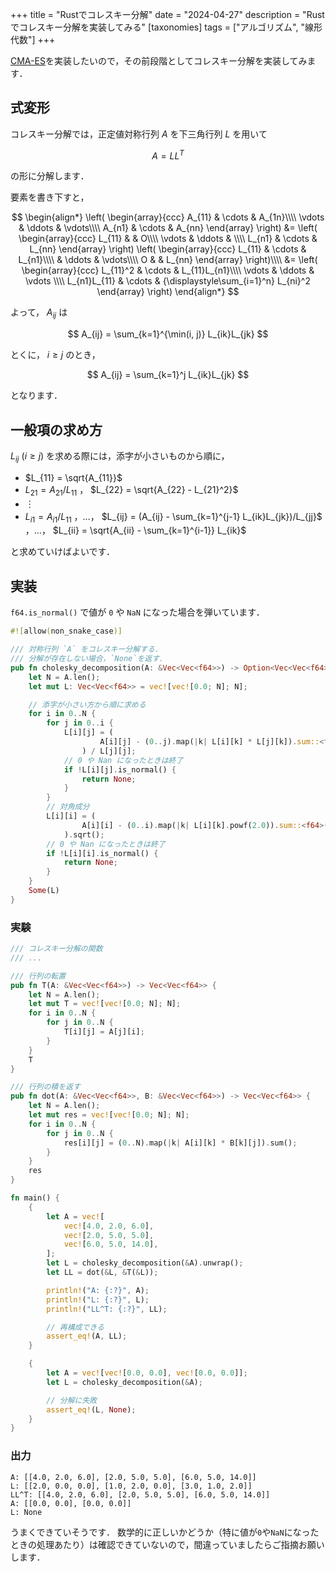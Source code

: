 +++
title = "Rustでコレスキー分解"
date = "2024-04-27"
description = "Rustでコレスキー分解を実装してみる"
[taxonomies]
tags = ["アルゴリズム", "線形代数"]
+++

[CMA-ES](https://ja.wikipedia.org/wiki/CMA-ES)を実装したいので，その前段階としてコレスキー分解を実装してみます．

## 式変形

コレスキー分解では，正定値対称行列 $A$ を下三角行列 $L$ を用いて

$$
A = LL^T
$$

の形に分解します．

要素を書き下すと，

$$
\begin{align*}
    \left(
    \begin{array}{ccc}
        A_{11} & \cdots & A_{1n}\\\\
        \vdots & \ddots & \vdots\\\\
        A_{n1} & \cdots & A_{nn}
    \end{array}
    \right)
    &=
    \left(
    \begin{array}{ccc}
        L_{11} & & O\\\\
        \vdots & \ddots & \\\\
        L_{n1} & \cdots & L_{nn}
    \end{array}
    \right)
    \left(
    \begin{array}{ccc}
        L_{11} & \cdots & L_{n1}\\\\
        & \ddots & \vdots\\\\
        O & & L_{nn}
    \end{array}
    \right)\\\\
    &=
    \left(
    \begin{array}{ccc}
        L_{11}^2 & \cdots & L_{11}L_{n1}\\\\
        \vdots & \ddots & \vdots \\\\
        L_{n1}L_{11} & \cdots & {\displaystyle\sum_{i=1}^n} L_{ni}^2
    \end{array}
    \right)
\end{align*}
$$

よって， $A_{ij}$ は

$$
A_{ij} = \sum_{k=1}^{\min(i, j)} L_{ik}L_{jk}
$$

とくに， $i \ge j$ のとき，

$$
A_{ij} = \sum_{k=1}^j L_{ik}L_{jk}
$$

となります．

## 一般項の求め方

$L_{ij} ~ (i \ge j)$ を求める際には，添字が小さいものから順に，

- $L_{11} = \sqrt{A_{11}}$
- $L_{21} = A_{21} / L_{11}$ ， $L_{22} = \sqrt{A_{22} - L_{21}^2}$
- ︙
- $L_{i1} = A_{i1} / L_{11}$ ，…， $L_{ij} = (A_{ij} - \sum_{k=1}^{j-1} L_{ik}L_{jk})/L_{jj}$ ，…， $L_{ii} = \sqrt{A_{ii} - \sum_{k=1}^{i-1}} L_{ik}$

と求めていけばよいです．

## 実装

`f64.is_normal()` で値が `0` や `NaN` になった場合を弾いています．

```rust
#![allow(non_snake_case)]

/// 対称行列 `A` をコレスキー分解する．
/// 分解が存在しない場合，`None`を返す．
pub fn cholesky_decomposition(A: &Vec<Vec<f64>>) -> Option<Vec<Vec<f64>>> {
    let N = A.len();
    let mut L: Vec<Vec<f64>> = vec![vec![0.0; N]; N];

    // 添字が小さい方から順に求める
    for i in 0..N {
        for j in 0..i {
            L[i][j] = (
                    A[i][j] - (0..j).map(|k| L[i][k] * L[j][k]).sum::<f64>()
                ) / L[j][j];
            // 0 や Nan になったときは終了
            if !L[i][j].is_normal() {
                return None;
            }
        }
        // 対角成分
        L[i][i] = (
                A[i][i] - (0..i).map(|k| L[i][k].powf(2.0)).sum::<f64>()
            ).sqrt();
        // 0 や Nan になったときは終了
        if !L[i][i].is_normal() {
            return None;
        }
    }
    Some(L)
}
```

### 実験

```rust
/// コレスキー分解の関数
/// ...

/// 行列の転置
pub fn T(A: &Vec<Vec<f64>>) -> Vec<Vec<f64>> {
    let N = A.len();
    let mut T = vec![vec![0.0; N]; N];
    for i in 0..N {
        for j in 0..N {
            T[i][j] = A[j][i];
        }
    }
    T
}

/// 行列の積を返す
pub fn dot(A: &Vec<Vec<f64>>, B: &Vec<Vec<f64>>) -> Vec<Vec<f64>> {
    let N = A.len();
    let mut res = vec![vec![0.0; N]; N];
    for i in 0..N {
        for j in 0..N {
            res[i][j] = (0..N).map(|k| A[i][k] * B[k][j]).sum();
        }
    }
    res
}

fn main() {
    {
        let A = vec![
            vec![4.0, 2.0, 6.0],
            vec![2.0, 5.0, 5.0],
            vec![6.0, 5.0, 14.0],
        ];
        let L = cholesky_decomposition(&A).unwrap();
        let LL = dot(&L, &T(&L));

        println!("A: {:?}", A);
        println!("L: {:?}", L);
        println!("LL^T: {:?}", LL);

        // 再構成できる
        assert_eq!(A, LL);
    }

    {
        let A = vec![vec![0.0, 0.0], vec![0.0, 0.0]];
        let L = cholesky_decomposition(&A);

        // 分解に失敗
        assert_eq!(L, None);
    }
}
```

### 出力

```
A: [[4.0, 2.0, 6.0], [2.0, 5.0, 5.0], [6.0, 5.0, 14.0]]
L: [[2.0, 0.0, 0.0], [1.0, 2.0, 0.0], [3.0, 1.0, 2.0]]
LL^T: [[4.0, 2.0, 6.0], [2.0, 5.0, 5.0], [6.0, 5.0, 14.0]]
A: [[0.0, 0.0], [0.0, 0.0]]
L: None
```

うまくできていそうです．
数学的に正しいかどうか（特に値が`0`や`NaN`になったときの処理あたり）は確認できていないので，間違っていましたらご指摘お願いします．
